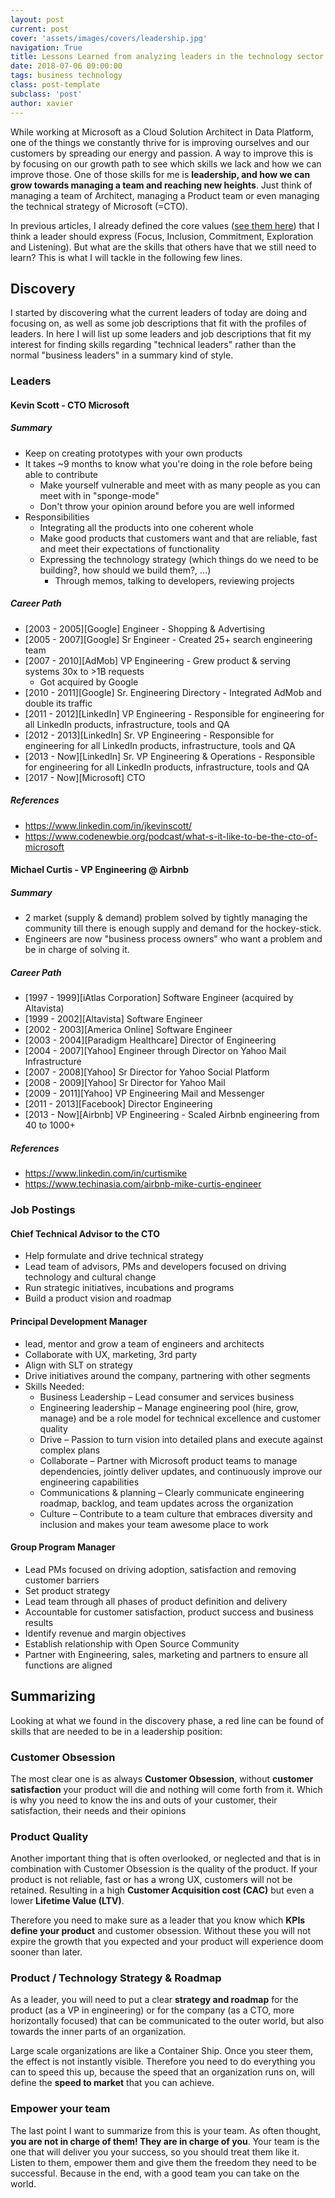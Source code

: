 ```yaml
---
layout: post
current: post
cover: 'assets/images/covers/leadership.jpg'
navigation: True
title: Lessons Learned from analyzing leaders in the technology sector
date: 2018-07-06 09:00:00
tags: business technology
class: post-template
subclass: 'post'
author: xavier
---
```


While working at Microsoft as a Cloud Solution Architect in Data Platform, one of the things we constantly thrive for is improving ourselves and our customers by spreading our energy and passion. A way to improve this is by focusing on our growth path to see which skills we lack and how we can improve those. One of those skills for me is **leadership, and how we can grow towards managing a team and reaching new heights**. Just think of managing a team of Architect, managing a Product team or even managing the technical strategy of Microsoft (=CTO).

In previous articles, I already defined the core values ([see them here](https://xaviergeerinck.com/tag/business/)) that I think a leader should express (Focus, Inclusion, Commitment, Exploration and Listening). But what are the skills that others have that we still need to learn? This is what I will tackle in the following few lines.

## Discovery

I started by discovering what the current leaders of today are doing and focusing on, as well as some job descriptions that fit with the profiles of leaders. In here I will list up some leaders and job descriptions that fit my interest for finding skills regarding "technical leaders" rather than the normal "business leaders" in a summary kind of style.

### Leaders

#### Kevin Scott - CTO Microsoft

##### Summary

* Keep on creating prototypes with your own products
* It takes ~9 months to know what you're doing in the role before being able to contribute
  * Make yourself vulnerable and meet with as many people as you can meet with in "sponge-mode"
  * Don't throw your opinion around before you are well informed
* Responsibilities
  * Integrating all the products into one coherent whole
  * Make good products that customers want and that are reliable, fast and meet their expectations of functionality
  * Expressing the technology strategy (which things do we need to be building?, how should we build them?, ...)
    * Through memos, talking to developers, reviewing projects

##### Career Path

* [2003 - 2005][Google] Engineer - Shopping & Advertising
* [2005 - 2007][Google] Sr Engineer - Created 25+ search engineering team
* [2007 - 2010][AdMob] VP Engineering - Grew product & serving systems 30x to >1B requests
  * Got acquired by Google  
* [2010 - 2011][Google] Sr. Engineering Directory - Integrated AdMob and double its traffic
* [2011 - 2012][LinkedIn] VP Engineering - Responsible for engineering for all LinkedIn products, infrastructure, tools and QA
* [2012 - 2013][LinkedIn] Sr. VP Engineering - Responsible for engineering for all LinkedIn products, infrastructure, tools and QA
* [2013 - Now][LinkedIn] Sr. VP Engineering & Operations - Responsible for engineering for all LinkedIn products, infrastructure, tools and QA
* [2017 - Now][Microsoft] CTO

##### References

* https://www.linkedin.com/in/jkevinscott/
* https://www.codenewbie.org/podcast/what-s-it-like-to-be-the-cto-of-microsoft

#### Michael Curtis - VP Engineering @ Airbnb

##### Summary

* 2 market (supply & demand) problem solved by tightly managing the community till there is enough supply and demand for the hockey-stick.
* Engineers are now "business process owners" who want a problem and be in charge of solving it.

##### Career Path

* [1997 - 1999][iAtlas Corporation] Software Engineer (acquired by Altavista)
* [1999 - 2002][Altavista] Software Engineer
* [2002 - 2003][America Online] Software Engineer
* [2003 - 2004][Paradigm Healthcare] Director of Engineering
* [2004 - 2007][Yahoo] Engineer through Director on Yahoo Mail Infrastructure
* [2007 - 2008][Yahoo] Sr Director for Yahoo Social Platform
* [2008 - 2009][Yahoo] Sr Director for Yahoo Mail
* [2009 - 2011][Yahoo] VP Engineering Mail and Messenger
* [2011 - 2013][Facebook] Director Engineering
* [2013 - Now][Airbnb] VP Engineering - Scaled Airbnb engineering from 40 to 1000+

##### References 

* https://www.linkedin.com/in/curtismike
* https://www.techinasia.com/airbnb-mike-curtis-engineer

### Job Postings

#### Chief Technical Advisor to the CTO

* Help formulate and drive technical strategy
* Lead team of advisors, PMs and developers focused on driving technology and cultural change
* Run strategic initiatives, incubations and programs
* Build a product vision and roadmap

#### Principal Development Manager

* lead, mentor and grow a team of engineers and architects
* Collaborate with UX, marketing, 3rd party
* Align with SLT on strategy
* Drive initiatives around the company, partnering with other segments
* Skills Needed:
  * Business Leadership – Lead consumer and services business
  * Engineering leadership – Manage engineering pool (hire, grow, manage) and be a role model for technical excellence and customer quality
  * Drive – Passion to turn vision into detailed plans and execute against complex plans
  * Collaborate – Partner with Microsoft product teams to manage dependencies, jointly deliver updates, and continuously improve our engineering capabilities
  * Communications & planning – Clearly communicate engineering roadmap, backlog, and team updates across the organization
  * Culture – Contribute to a team culture that embraces diversity and inclusion and makes your team awesome place to work

#### Group Program Manager

* Lead PMs focused on driving adoption, satisfaction and removing customer barriers
* Set product strategy
* Lead team through all phases of product definition and delivery
* Accountable for customer satisfaction, product success and business results
* Identify revenue and margin objectives
* Establish relationship with Open Source Community
* Partner with Engineering, sales, marketing and partners to ensure all functions are aligned

## Summarizing

Looking at what we found in the discovery phase, a red line can be found of skills that are needed to be in a leadership position:

### Customer Obsession

The most clear one is as always **Customer Obsession**, without **customer satisfaction** your product will die and nothing will come forth from it. Which is why you need to know the ins and outs of your customer, their satisfaction, their needs and their opinions

### Product Quality

Another important thing that is often overlooked, or neglected and that is in combination with Customer Obsession is the quality of the product. If your product is not reliable, fast or has a wrong UX, customers will not be retained. Resulting in a high **Customer Acquisition cost (CAC)** but even a lower **Lifetime Value (LTV)**.

Therefore you need to make sure as a leader that you know which **KPIs define your product** and customer obsession. Without these you will not expire the growth that you expected and your product will experience doom sooner than later.

### Product / Technology Strategy & Roadmap

As a leader, you will need to put a clear **strategy and roadmap** for the product (as a VP in engineering) or for the company (as a CTO, more horizontally focused) that can be communicated to the outer world, but also towards the inner parts of an organization.

Large scale organizations are like a Container Ship. Once you steer them, the effect is not instantly visible. Therefore you need to do everything you can to speed this up, because the speed that an organization runs on, will define the **speed to market** that you can achieve.

### Empower your team

The last point I want to summarize from this is your team. As often thought, **you are not in charge of them! They are in charge of you**. Your team is the one that will deliver you your success, so you should treat them like it. Listen to them, empower them and give them the freedom they need to be successful. Because in the end, with a good team you can take on the world.